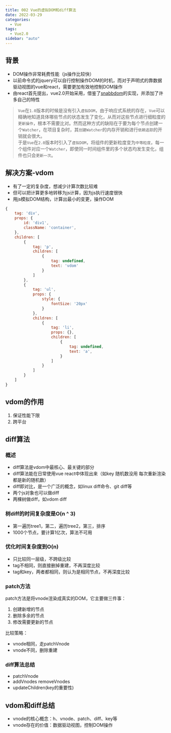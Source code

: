 ```yaml
---
title: 002 Vue的虚拟DOM和diff算法
date: 2022-03-29
categories:
  - Vue
tags:
  - Vue2.0
sidebar: "auto"
---
```


## 背景
- DOM操作非常耗费性能（js操作比较快）
- 以前命令式的jquery可以自行控制操作DOM的时机，而对于声明式的靠数据驱动视图的vue和react，需要更加有效地控制DOM操作
- 由react首先提出，vue2.0开始采用，借鉴了[snabbdom](https://github.com/snabbdom/snabbdom)的实现，并添加了许多自己的特性

> `Vue`在`1.0`版本的时候是没有引入`虚拟DOM`，由于响应式系统的存在，`Vue`可以精确地知道具体哪些节点的状态发生了变化，从而对这些节点进行细粒度的`更新操作`，根本不需要比对。然而这种方式的缺陷在于要为每个节点创建一个`Watcher`，在项目复杂时，其`创建Watcher`的内存开销和进行`依赖追踪`的开销就会很大。<br/>
于是`Vue`在`2.0`版本时引入了`虚拟DOM`，将组件的更新粒度变为`中等粒度`，每一个组件对应一个`Watcher`，即使同一时间组件里的多个状态均发生变化，组件也只会`更新一次`。

## 解决方案-vdom
- 有了一定的复杂度，想减少计算次数比较难
- 但可以把计算更多地转移为js计算，因为js执行速度很快
- 用js模拟DOM结构，计算出最小的变更，操作DOM
```js
{
    tag: 'div',
    props: {
        id: 'div1',
        className: 'container',
    },
    children: [
        {
            tag: 'p',
            children: [
                {
                    tag: undefined,
                    text: 'vdom'
                }
            ]
        },
        {
            tag: 'ul',
            props: {
                style: {
                    fontSize: '20px'
                }
            },
            children: [
                {
                    tag: 'li',
                    props: {},
                    children: [
                        {
                            tag: undefined,
                            text: 'a',
                        }
                    ]
                }
            ]
        }
    ]
}
```

## vdom的作用
1. 保证性能下限
2. 跨平台

## diff算法
### 概述
- diff算法是vdom中最核心、最关键的部分
- diff算法能在日常使用vue react中体现出来（如key 随机数没用 每次重新渲染都是新的随机数）
- diff即对比，是一个广泛的概念，如linux diff命令、git diff等
- 两个js对象也可以做diff
- 两棵树做diff，如vdom diff

### 树diff的时间复杂度是O(n ^ 3)
- 第一遍历tree1，第二，遍历tree2，第三，排序
- 1000个节点，要计算1亿次，算法不可用

### 优化时间复杂度到O(n)
- 只比较同一层级，不跨级比较
- tag不相同，则直接删掉重建，不再深度比较
- tag和key，两者都相同，则认为是相同节点，不再深度比较

### patch方法
patch方法是将vnode渲染成真实的DOM，它主要做三件事：
1. 创建新增的节点
2. 删除多余的节点
3. 修改需要更新的节点

比较策略：
- vnode相同，走patchVnode
- vnode不同，删除重建



### diff算法总结
- patchVnode
- addVnodes removeVnodes
- updateChildren(key的重要性)

## vdom和diff总结
- vnode的核心概念：h、vnode、patch、diff、key等
- vnode存在的价值：数据驱动视图，控制DOM操作



